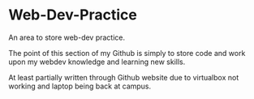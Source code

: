 # Web-Dev-Practice
An area to store web-dev practice.


The point of this section of my Github is simply to store code and work upon my webdev knowledge and learning new skills.

At least partially written through Github website due to virtualbox not working and laptop being back at campus.
